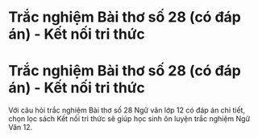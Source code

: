 # Trắc nghiệm Bài thơ số 28 (có đáp án) - Kết nối tri thức

# Trắc nghiệm Bài thơ số 28 (có đáp án) - Kết nối tri thức

Với câu hỏi trắc nghiệm Bài thơ số 28 Ngữ văn lớp 12 có đáp án chi tiết, chọn lọc sách Kết nối tri thức sẽ giúp học sinh ôn luyện trắc nghiệm Ngữ Văn 12.
